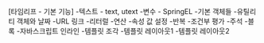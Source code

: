 [타임리프 - 기본 기능]
-텍스트 - text, utext
-변수 - SpringEL
-기본 객체들
-유틸리티 객체와 날짜
-URL 링크
-리터럴
-연산
-속성 값 설정
-반복
-조건부 평가
-주석
-블록
-자바스크립트 인라인
-템플릿 조각
-템플릿 레이아웃1
-템플릿 레이아웃2
